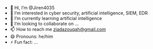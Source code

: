 - 👋 Hi, I’m @Jiren4035
- 👀 I’m interested in cyber security, artificial intelligence, SIEM, EDR
- 🌱 I’m currently learning artificial intelligence
- 💞️ I’m looking to collaborate on ...
- 📫 How to reach me ziadazouqah@gmail.com
- 😄 Pronouns: he/him
- ⚡ Fun fact: ...

<!---
Jiren4035/Jiren4035 is a ✨ special ✨ repository because its `README.md` (this file) appears on your GitHub profile.
You can click the Preview link to take a look at your changes.
--->
